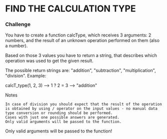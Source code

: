 # FIND THE CALCULATION TYPE

### Challenge


You have to create a function calcType, which receives 3 arguments: 2 numbers, and the result of an unknown operation performed on them (also a number).

Based on those 3 values you have to return a string, that describes which operation was used to get the given result.

The possible return strings are: "addition", "subtraction", "multiplication", "division".
Example:

calcT_type(1, 2, 3) -->   1 ? 2 = 3   --> "addition"

Notes

    In case of division you should expect that the result of the operation is obtained by using / operator on the input values - no manual data type conversion or rounding should be performed.
    Cases with just one possible answers are generated.
    Only valid arguments will be passed to the function.

Only valid arguments will be passed to the function!
